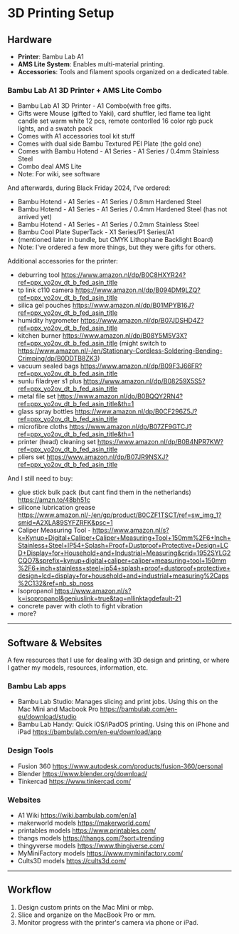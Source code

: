 
# 3D Printing Setup

## Hardware
- **Printer**: Bambu Lab A1
- **AMS Lite System**: Enables multi-material printing.
- **Accessories**: Tools and filament spools organized on a dedicated table.

### Bambu Lab A1 3D Printer + AMS Lite Combo
- Bambu Lab A1 3D Printer - A1 Combo(with free gifts.
- Gifts were Mouse (gifted to Yaki), card shuffler, led flame tea light candle set warm white 12 pcs, remote contorlled 16 color rgb puck lights, and a swatch pack
- Comes with A1 accessories tool kit stuff
- Comes with dual side Bambu Textured PEI Plate (the gold one)
- Comes with Bambu Hotend - A1 Series - A1 Series / 0.4mm Stainless Steel
- Combo deal AMS Lite
- Note: For wiki, see software

And afterwards, during Black Friday 2024, I've ordered:
- Bambu Hotend - A1 Series - A1 Series / 0.8mm Hardened Steel
- Bambu Hotend - A1 Series - A1 Series / 0.4mm Hardened Steel (has not arrived yet)
- Bambu Hotend - A1 Series - A1 Series / 0.2mm Stainless Steel
- Bambu Cool Plate SuperTack - X1 Series/P1 Series/A1
- (mentioned later in bundle, but CMYK Lithophane Backlight Board)
- Note: I've ordered a few more things, but they were gifts for others.

Additional accessories for the printer:
- deburring tool https://www.amazon.nl/dp/B0C8HXYR24?ref=ppx_yo2ov_dt_b_fed_asin_title
- tp link c110 camera https://www.amazon.nl/dp/B094DM9LZQ?ref=ppx_yo2ov_dt_b_fed_asin_title
- silica gel pouches https://www.amazon.nl/dp/B01MPYB16J?ref=ppx_yo2ov_dt_b_fed_asin_title
- humidity hygrometer https://www.amazon.nl/dp/B07JDSHD4Z?ref=ppx_yo2ov_dt_b_fed_asin_title
- kitchen burner https://www.amazon.nl/dp/B08Y5M5V3X?ref=ppx_yo2ov_dt_b_fed_asin_title (might switch to https://www.amazon.nl/-/en/Stationary-Cordless-Soldering-Bending-Crimping/dp/B0DDTB8ZK3)
- vacuum sealed bags https://www.amazon.nl/dp/B09F3J66FR?ref=ppx_yo2ov_dt_b_fed_asin_title
- sunlu filadryer s1 plus https://www.amazon.nl/dp/B08259X5S5?ref=ppx_yo2ov_dt_b_fed_asin_title
- metal file set https://www.amazon.nl/dp/B0BQQY2RN4?ref=ppx_yo2ov_dt_b_fed_asin_title&th=1
- glass spray bottles https://www.amazon.nl/dp/B0CF296Z5J?ref=ppx_yo2ov_dt_b_fed_asin_title
- microfibre cloths https://www.amazon.nl/dp/B07ZF9GTCJ?ref=ppx_yo2ov_dt_b_fed_asin_title&th=1
- printer (head) cleaning set https://www.amazon.nl/dp/B0B4NPR7KW?ref=ppx_yo2ov_dt_b_fed_asin_title
- pliers set https://www.amazon.nl/dp/B07JR9NSXJ?ref=ppx_yo2ov_dt_b_fed_asin_title

And I still need to buy:
- glue stick bulk pack (but cant find them in the netherlands) https://amzn.to/48bh51c
- silicone lubrication grease https://www.amazon.nl/-/en/gp/product/B0CZF1TSCT/ref=sw_img_1?smid=A2XLA89SYFZRFK&psc=1
- Caliper Measuring Tool - https://www.amazon.nl/s?k=Kynup+Digital+Caliper+Caliper+Measuring+Tool+150mm%2F6+Inch+Stainless+Steel+IP54+Splash+Proof+Dustproof+Protective+Design+LCD+Display+for+Household+and+Industrial+Measuring&crid=1952SYLG2CQO7&sprefix=kynup+digital+caliper+caliper+measuring+tool+150mm%2F6+inch+stainless+steel+ip54+splash+proof+dustproof+protective+design+lcd+display+for+household+and+industrial+measuring%2Caps%2C132&ref=nb_sb_noss
- Isopropanol https://www.amazon.nl/s?k=isopropanol&geniuslink=true&tag=nllinktagdefault-21
- concrete paver with cloth to fight vibration
- more?

---

## Software & Websites

A few resources that I use for dealing with 3D design and printing, or where I gather my models, resources, information, etc.

### Bambu Lab apps
- Bambu Lab Studio: Manages slicing and print jobs. Using this on the Mac Mini and Macbook Pro https://bambulab.com/en-eu/download/studio
- Bambu Lab Handy: Quick iOS/iPadOS printing. Using this on iPhone and iPad https://bambulab.com/en-eu/download/app

### Design Tools
- Fusion 360 https://www.autodesk.com/products/fusion-360/personal
- Blender https://www.blender.org/download/
- Tinkercad https://www.tinkercad.com/

### Websites
- A1 Wiki https://wiki.bambulab.com/en/a1
- makerworld models https://makerworld.com/
- printables models https://www.printables.com/
- thangs models https://thangs.com/?sort=trending
- thingyverse models https://www.thingiverse.com/
- MyMiniFactory models https://www.myminifactory.com/
- Cults3D models https://cults3d.com/

---

## Workflow
1. Design custom prints on the Mac Mini or mbp.
2. Slice and organize on the MacBook Pro or mm.
3. Monitor progress with the printer's camera via phone or iPad.

